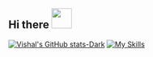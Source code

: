 ## Hi there <img src=https://i.gifer.com/33HU.gif width="40" height="40" />

[![Vishal's GitHub stats-Dark](https://github-readme-stats.vercel.app/api?username=vishalsivakumar2809&show_icons=true&theme=dark#gh-dark-mode-only)](https://github.com/vishalsivakumar2809/github-readme-stats#gh-dark-mode-only)
[![My Skills](https://skillicons.dev/icons?i=java,kotlin,nodejs,figma&theme=dark)](https://skillicons.dev)

<!--
**vishalsivakumar2809/vishalsivakumar2809** is a ✨ _special_ ✨ repository because its `README.md` (this file) appears on your GitHub profile.

Here are some ideas to get you started:

- 🔭 I’m currently working on ...
- 🌱 I’m currently learning ...
- 👯 I’m looking to collaborate on ...
- 🤔 I’m looking for help with ...
- 💬 Ask me about ...
- 📫 How to reach me: ...
- 😄 Pronouns: ...
- ⚡ Fun fact: ...
-->
